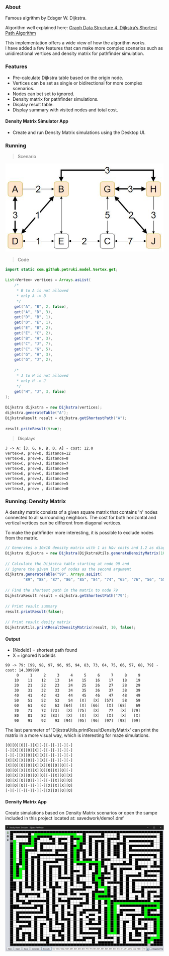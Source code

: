 ### About

Famous algrithm by Edsger W. Dijkstra.

Algorithm well explained here:
[Graph Data Structure 4. Dijkstra’s Shortest Path Algorithm](https://www.youtube.com/watch?v=pVfj6mxhdMw)

This implementation offers a wide view of how the algorithm works.<br>
I have added a few features that can make more complex scenarios such as unidirectional vertices and density matrix for pathfinder simulation.

### Features

- Pre-calculate Dijkstra table based on the origin node.
- Vertices can be set as single or bidirectional for more complex scenarios.
- Nodes can bet set to ignored.
- Density matrix for pathfinder simulations.
- Display result table.
- Display summary with visited nodes and total cost.

#### Density Matrix Simulator App

- Create and run Density Matrix simulations using the Desktop UI.

### Running

> Scenario

![Scenario 1](https://raw.githubusercontent.com/petruki/dijkstra-algorithm/master/docs/scenario1.jpg)

> Code

```java
import static com.github.petruki.model.Vertex.get;

List<Vertex> vertices = Arrays.asList(
	/*
	 * B to A is not allowed
	 * only A -> B
	 */
	get("A", "B", 2, false),
	get("A", "D", 3),
	get("D", "B", 1),
	get("D", "E", 1),
	get("E", "B", 2),
	get("E", "C", 2),
	get("B", "H", 3),
	get("C", "J", 7),
	get("C", "G", 5),
	get("G", "H", 3),
	get("G", "J", 2),
	
	/*
	 * J to H is not allowed
	 * only H -> J
	 */
	get("H", "J", 3, false)
);

Dijkstra dijkstra = new Dijkstra(vertices);
dijkstra.generateTable("A");
DijkstraResult result = dijkstra.getShortestPath("A");

result.pritnResult(true);
```

> Displays

```
J -> A: [J, G, H, B, D, A] - cost: 12.0
vertex=A, prev=D, distance=12
vertex=B, prev=H, distance=8
vertex=C, prev=J, distance=7
vertex=D, prev=B, distance=9
vertex=E, prev=C, distance=9
vertex=G, prev=J, distance=2
vertex=H, prev=G, distance=5
vertex=J, prev= , distance=0
```

### Running: Density Matrix

A density matrix consists of a given square matrix that contains 'n' nodes connected to all surrounding neighbors.
The cost for both horizontal and vertical vertices can be different from diagonal vertices.

To make the pathfinder more interesting, it is possible to exclude nodes from the matrix.

```java
// Generates a 10x10 density matrix with 1 as h&v costs and 1.2 as diagonal cost
Dijkstra dijkstra = new Dijkstra(DijkstraUtils.generateDensityMatrix(10, 1f, 1.2f));

// Calculate the Dijkstra table starting at node 99 and
// ignore the given list of nodes as the second argument
dijkstra.generateTable("99", Arrays.asList(
		"89", "88", "87", "86", "85", "84", "74", "65", "76", "56", "55", "67", "78"));

// Find the shortest path in the matrix to node 79
DijkstraResult result = dijkstra.getShortestPath("79");

// Print result summary
result.printResult(false);

// Print result desity matrix
DijkstraUtils.printResultDensityMatrix(result, 10, false);
```

#### **Output**

- [NodeId] = shortest path found
- X = ignored NodeIds 

```
99 -> 79: [99, 98, 97, 96, 95, 94, 83, 73, 64, 75, 66, 57, 68, 79] - cost: 14.399999
     0     1     2     3     4     5     6     7     8     9
    10    11    12    13    14    15    16    17    18    19
    20    21    22    23    24    25    26    27    28    29
    30    31    32    33    34    35    36    37    38    39
    40    41    42    43    44    45    46    47    48    49
    50    51    52    53    54   [X]   [X]  [57]    58    59
    60    61    62    63  [64]   [X]  [66]   [X]  [68]    69
    70    71    72  [73]   [X]  [75]   [X]    77   [X]  [79]
    80    81    82  [83]   [X]   [X]   [X]   [X]   [X]   [X]
    90    91    92    93  [94]  [95]  [96]  [97]  [98]  [99]
```

The last parameter of 'DijkstraUtils.printResultDensityMatrix' can print the matrix in a more visual way, which is interesting for maze simulations.

```
[O][O][O][-][X][-][-][-][-][-]
[-][X][O][O][X][-][-][-][-][-]
[-][-][X][O][X][X][-][-][-][-]
[X][X][X][O][-][X][-][-][-][-]
[X][O][O][O][X][X][O][O][O][-]
[O][O][X][X][X][O][O][X][O][-]
[O][X][X][O][O][O][-][X][O][X]
[O][X][O][O][-][-][-][X][O][O]
[O][O][O][-][-][-][X][X][X][O]
[-][-][-][-][-][-][X][O][O][O]
```

#### **Density Matrix App**

Create simulations based on Density Matrix scenarios or open the sampe included in this project located at: savedwork/demo1.dmf

![Density Matrix Sample](https://raw.githubusercontent.com/petruki/dijkstra-algorithm/master/docs/density_matrix_app.jpg)